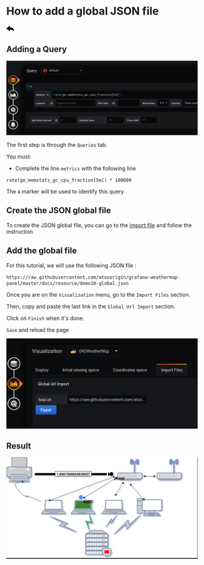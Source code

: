 # How to add a global JSON file 
[![](../../screenshots/other/Go-back.png)](README.md)

## Adding a Query


![step 05](../../screenshots/demo/tutorial01/step05.jpg)


The first step is through the `Queries` tab.

You must:

- Complete the line `metrics` with the following line

```
rate(go_memstats_gc_cpu_fraction[5m]) * 100000
```

The `A` marker will be used to identify this query

## Create the JSON global file

To create the JSON global file, you can go to the [import file](./../editor/import.md) and follow the instruction

## Add the global file

For this tutorial, we will use the following JSON file :

```
https://raw.githubusercontent.com/atosorigin/grafana-weathermap-panel/master/docs/resource/demo10-global.json
```

Once you are on the `Visualization` menu, go to the `Import Files` section.

Then, copy and paste the last link in the `Global Url Import` section.

Click on `Finish` when it's done. 

`Save` and reload the page

![global_import](../../screenshots/demo/tutorial10/GlobalImport.png)

## Result

![result](../../screenshots/demo/tutorial10/result.png)

